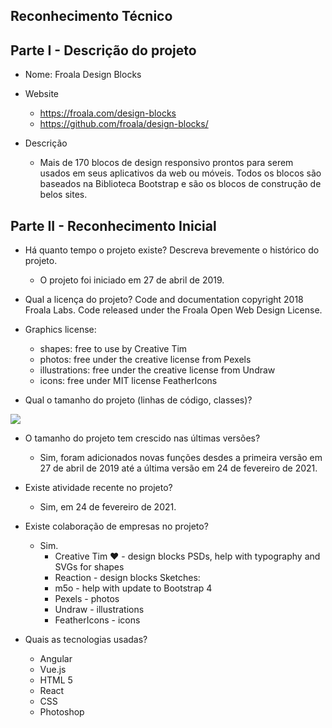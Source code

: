 ## Reconhecimento Técnico

## Parte I - Descrição do projeto

- Nome: Froala Design Blocks 

- Website
  - https://froala.com/design-blocks
  - https://github.com/froala/design-blocks/  

- Descrição
  - Mais de 170 blocos de design responsivo prontos para serem usados em seus aplicativos da web ou móveis. Todos os blocos são baseados na Biblioteca Bootstrap e são os blocos de construção de belos sites.
## Parte II - Reconhecimento Inicial

- Há quanto tempo o projeto existe? Descreva brevemente o histórico do projeto.
  -   O projeto foi iniciado em 27 de abril de 2019.

- Qual a licença do projeto?
 Code and documentation copyright 2018 Froala Labs. Code released under the Froala Open Web Design License.

- Graphics license:

  - shapes: free to use by Creative Tim
  - photos: free under the creative license from Pexels
  - illustrations: free under the creative license from Undraw
  - icons: free under MIT license FeatherIcons 

- Qual o tamanho do projeto (linhas de código, classes)?

<img src="https://joanmelo.com/github-froala-design-blocks.jpg">

- O tamanho do projeto tem crescido nas últimas versões?
  - Sim, foram adicionados novas funções desdes a primeira versão em 27 de abril de 2019 até a última versão em 24 de fevereiro de 2021. 

- Existe atividade recente no projeto?
  - Sim, em 24 de fevereiro de 2021.

- Existe colaboração de empresas no projeto?
  - Sim.
    - Creative Tim ❤️ - design blocks PSDs, help with typography and SVGs for shapes
    - Reaction - design blocks Sketches:
    - m5o - help with update to Bootstrap 4
    - Pexels - photos
    - Undraw - illustrations
    - FeatherIcons - icons

- Quais as tecnologias usadas?
  - Angular
  - Vue.js
  - HTML 5
  - React
  - CSS
  - Photoshop

